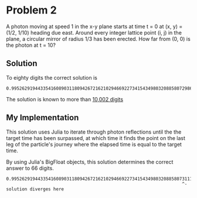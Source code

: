 # Problem 2

A photon moving at speed 1 in the x-y plane starts at time t = 0 at
(x, y) = (1/2, 1/10) heading due east. Around every integer lattice point (i, j)
in the plane, a circular mirror of radius 1/3 has been erected. How far from
(0, 0) is the photon at t = 10?

## Solution

To eighty digits the correct solution is

```
0.9952629194433541608903118094267216210294669227341543498032088580729861796228306
```

The solution is known to more than [10,002 digits](http://www-m3.ma.tum.de/m3old/bornemann/challengebook/Chapter2/sol2_10002.txt)

## My Implementation

This solution uses Julia to iterate through photon reflections until the the target
time has been surpassed, at which time it finds the point on the last leg of the
particle's journey where the elapsed time is equal to the target time.

By using Julia's BigFloat objects, this solution determines the correct answer
to 66 digits.

```
0.9952629194433541608903118094267216210294669227341543498032088580731118171262683
                                                                   ^- solution diverges here
```
